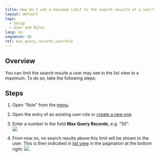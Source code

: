 ```yaml
---
title: How do I set a maximum limit to the search results of a user?
layout: default
tags:
  - Setup
  - User and Roles
lang: en
sequence: 60
ref: max_query_records_userrole
---
```


## Overview
You can limit the search results a user may see in the list view to a maximum. To do so, take the following steps:

## Steps
1. Open "Role" from the [menu](Menu).
1. Open the entry of an existing user role or [create a new one](NewUserRole).
1. Enter a number in the field **Max Query Records**, e.g. "50".<br>
![](assets/Max_query_records_screenshot.png)

1. From now on, no search results above this limit will be shown to the user. This is then indicated in [list view](ViewModes) in the pagination at the bottom right: ![](assets/Max_query_records_userrole.png).
